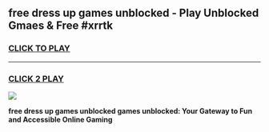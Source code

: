 
## free dress up games unblocked - Play Unblocked Gmaes & Free #xrrtk
<h3>
<a href="https://news.freeplayer.one?title=free_dress_up_games_unblocked&ref=03M">CLICK TO PLAY</a></h3>
<hr>

<h3>
<a href="https://news.freeplayer.one?title=free_dress_up_games_unblocked&ref=03M">CLICK 2 PLAY</a>
  
</h3>

<a href="https://news.freeplayer.one?title=free_dress_up_games_unblocked&ref=03M"><img src="https://clearcache.store/games.png"></a>


**free dress up games unblocked games unblocked: Your Gateway to Fun and Accessible Online Gaming**
